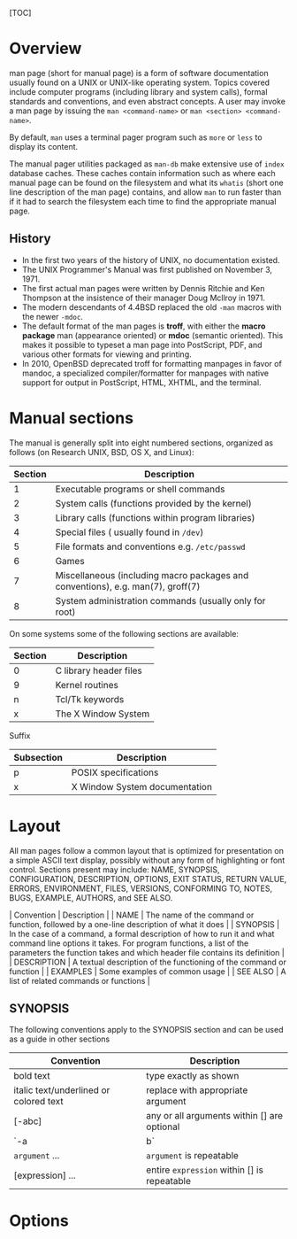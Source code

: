 [TOC]

# Overview
man page (short for manual page) is a form of software documentation usually found on a UNIX or UNIX-like operating system. Topics covered include computer programs (including library and system calls), formal standards and conventions, and even abstract concepts. A user may invoke a man page by issuing the `man <command-name>` or `man <section> <command-name>`.

By default, `man` uses a terminal pager program such as `more` or `less` to display its content.

The manual pager utilities packaged as `man-db` make extensive use of `index` database caches. These caches contain information such as where each manual page can be found on the filesystem and what its `whatis` (short one line description of the man page) contains, and allow `man` to run faster than if it had to search the filesystem each time to find the appropriate manual page.

## History
- In the first two years of the history of UNIX, no documentation existed.
- The UNIX Programmer's Manual was first published on November 3, 1971.
- The first actual man pages were written by Dennis Ritchie and Ken Thompson at the insistence of their manager Doug Mcllroy in 1971.
- The modern descendants of 4.4BSD replaced the old `-man` macros with the newer `-mdoc`.
- The default format of the man pages is **troff**, with either the **macro package** man (appearance oriented) or **mdoc** (semantic oriented). This makes it possible to typeset a man page into PostScript, PDF, and various other formats for viewing and printing.
- In 2010, OpenBSD deprecated troff for formatting manpages in favor of mandoc, a specialized compiler/formatter for manpages with native support for output in PostScript, HTML, XHTML, and the terminal.

# Manual sections
The manual is generally split into eight numbered sections, organized as follows (on Research UNIX, BSD, OS X, and Linux):

| Section | Description                                                                     |
| -       | -                                                                               |
| 1       | Executable programs or shell commands                                           |
| 2       | System calls (functions provided by the kernel)                                 |
| 3       | Library calls (functions within program libraries)                              |
| 4       | Special files ( usually found in `/dev`)                                        |
| 5       | File formats and conventions e.g. `/etc/passwd`                                 |
| 6       | Games                                                                           |
| 7       | Miscellaneous (including macro packages and conventions), e.g. man(7), groff(7) |
| 8       | System administration commands (usually only for root)                          |

On some systems some of the following sections are available:

| Section | Description            |
| -       | -                      |
| 0       | C library header files |
| 9       | Kernel routines        |
| n       | Tcl/Tk keywords        |
| x       | The X Window System    |

Suffix

| Subsection | Description                   |
| -          | -                             |
| p          | POSIX specifications          |
| x          | X Window System documentation |

# Layout
All man pages follow a common layout that is optimized for presentation on a simple ASCII text display, possibly without any form of highlighting or font control. Sections present may include: NAME, SYNOPSIS, CONFIGURATION, DESCRIPTION, OPTIONS, EXIT STATUS, RETURN VALUE, ERRORS, ENVIRONMENT, FILES, VERSIONS, CONFORMING TO, NOTES, BUGS, EXAMPLE, AUTHORS, and SEE ALSO.

| Convention  | Description                                                                                                                                                                                                              |
| NAME        | The name of the command or function, followed by a one-line description of what it does                                                                                                                                  |
| SYNOPSIS    | In the case of a command, a formal description of how to run it and what command line options it takes. For program functions, a list of the parameters the function takes and which header file contains its definition |
| DESCRIPTION | A textual description of the functioning of the command or function                                                                                                                                                      |
| EXAMPLES    | Some examples of common usage                                                                                                                                                                                            |
| SEE ALSO    | A list of related commands or functions                                                                                                                                                                                  |

## SYNOPSIS
The following conventions apply to the SYNOPSIS section and can be used as a guide in other sections

| Convention                             | Description                                 |
| -                                      | -                                           |
| bold text                              | type exactly as shown                       |
| italic text/underlined or colored text | replace with appropriate argument           |
| [-abc]                                 | any or all arguments within [] are optional |
| `-a|b` | options delimited by `|` cannot be used together |
| `argument` ... | `argument` is repeatable |
| [expression] ... | entire `expression` within [] is repeatable |

# Options

